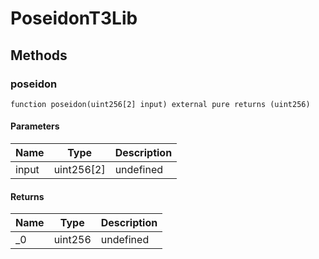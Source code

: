 # PoseidonT3Lib









## Methods

### poseidon

```solidity
function poseidon(uint256[2] input) external pure returns (uint256)
```





#### Parameters

| Name | Type | Description |
|---|---|---|
| input | uint256[2] | undefined

#### Returns

| Name | Type | Description |
|---|---|---|
| _0 | uint256 | undefined




